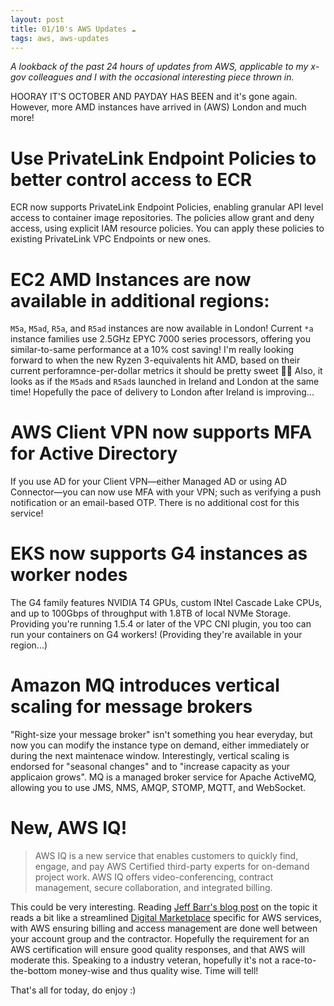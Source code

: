 ```yaml
---
layout: post
title: 01/10's AWS Updates ☁
tags: aws, aws-updates
---
```


_A lookback of the past 24 hours of updates from AWS, applicable to my x-gov colleagues and I with the occasional interesting piece thrown in._

HOORAY IT'S OCTOBER AND PAYDAY HAS BEEN and it's gone again. However, more AMD instances have arrived in (AWS) London and much more!

# Use PrivateLink Endpoint Policies to better control access to ECR
ECR now supports PrivateLink Endpoint Policies, enabling granular API level access to container image repositories.
The policies allow grant and deny access, using explicit IAM resource policies.
You can apply these policies to existing PrivateLink VPC Endpoints or new ones. 

# EC2 AMD Instances are now available in additional regions:
`M5a`, `M5ad`, `R5a`, and `R5ad` instances are now available in London! Current `*a` instance families use 2.5GHz EPYC 7000 series processors, offering you similar-to-same performance at a 10% cost saving! I'm really looking forward to when the new Ryzen 3-equivalents hit AMD, based on their current perforamnce-per-dollar metrics it should be pretty sweet 💸🎉
Also, it looks as if the `M5ad`s and `R5ad`s launched in Ireland and London at the same time! Hopefully the pace of delivery to London after Ireland is improving... 

# AWS Client VPN now supports MFA for Active Directory
If you use AD for your Client VPN—either Managed AD or using AD Connector—you can now use MFA with your VPN; such as verifying a push notification or an email-based OTP. There is no additional cost for this service!

# EKS now supports G4 instances as worker nodes
The G4 family features NVIDIA T4 GPUs, custom INtel Cascade Lake CPUs, and up to 100Gbps of throughput with 1.8TB of local NVMe Storage. 
Providing you're running 1.5.4 or later of the VPC CNI plugin, you too can run your containers on G4 workers! (Providing they're available in your region...)

# Amazon MQ introduces vertical scaling for message brokers
"Right-size your message broker" isn't something you hear everyday, but now you can modify the instance type on demand, either immediately or during the next maintenace window. Interestingly, vertical scaling is endorsed for "seasonal changes" and to "increase capacity as your applicaion grows". MQ is a managed broker service for Apache ActiveMQ, allowing you to use JMS, NMS, AMQP, STOMP, MQTT, and WebSocket. 

# New, AWS IQ!
> AWS IQ is a new service that enables customers to quickly find, engage, and pay AWS Certified third-party experts for on-demand project work. AWS IQ offers video-conferencing, contract management, secure collaboration, and integrated billing.  

This could be very interesting. Reading [Jeff Barr's blog post](https://aws.amazon.com/blogs/aws/aws-iq-get-help-from-aws-certified-third-party-experts-on-demand/) on the topic it reads a bit like a streamlined [Digital Marketplace](https://www.digitalmarketplace.service.gov.uk) specific for AWS services, with AWS ensuring billing and access management are done well between your account group and the contractor.
Hopefully the requirement for an AWS certification will ensure good quality responses, and that AWS will moderate this.
Speaking to a industry veteran, hopefully it's not a race-to-the-bottom money-wise and thus quality wise. Time will tell!

That's all for today, do enjoy :) 
